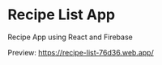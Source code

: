 # Recipe List App

Recipe App using React and Firebase

Preview: https://recipe-list-76d36.web.app/
